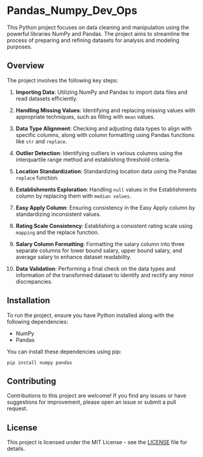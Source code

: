 # Pandas_Numpy_Dev_Ops
This Python project focuses on data cleaning and manipulation using the powerful libraries NumPy and Pandas. The project aims to streamline the process of preparing and refining datasets for analysis and modeling purposes.

## Overview

The project involves the following key steps:

1. **Importing Data**: Utilizing NumPy and Pandas to import data files and read datasets efficiently.

2. **Handling Missing Values**: Identifying and replacing missing values with appropriate techniques, such as filling with `mean` values.

3. **Data Type Alignment**: Checking and adjusting data types to align with specific columns, along with column formatting using Pandas functions like `str` and `replace`.

4. **Outlier Detection**: Identifying outliers in various columns using the interquartile range method and establishing threshold criteria.

5. **Location Standardization**: Standardizing location data using the Pandas `replace` function.

6. **Establishments Exploration**: Handling `null` values in the Establishments column by replacing them with `median values`.

7. **Easy Apply Column**: Ensuring consistency in the Easy Apply column by standardizing inconsistent values.

8. **Rating Scale Consistency**: Establishing a consistent rating scale using `mapping` and the replace function.

9. **Salary Column Formatting**: Formatting the salary column into three separate columns for lower bound salary, upper bound salary, and average salary to enhance dataset readability.

10. **Data Validation**: Performing a final check on the data types and information of the transformed dataset to identify and rectify any minor discrepancies.

## Installation

To run the project, ensure you have Python installed along with the following dependencies:

- NumPy
- Pandas

You can install these dependencies using pip:

```
pip install numpy pandas
```

## Contributing

Contributions to this project are welcome! If you find any issues or have suggestions for improvement, please open an issue or submit a pull request.

## License

This project is licensed under the MIT License - see the [LICENSE](LICENSE) file for details.
